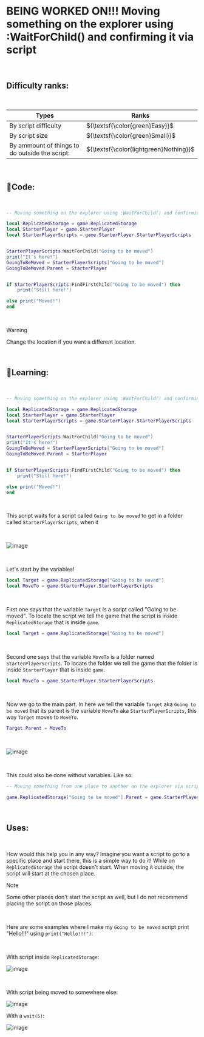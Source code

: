 # BEING WORKED ON!!! Moving something on the explorer using :WaitForChild() and confirming it via script

<br>

## Difficulty ranks:

<br>

| Types | Ranks |
| -- | -- |
| By script difficulty | ${\textsf{\color{green}Easy}}$ |
| By script size | ${\textsf{\color{green}Small}}$ |
| By ammount of things to do outside the script: | ${\textsf{\color{lightgreen}Nothing}}$ |

<br>

## 📜Code:

<br>

``` lua
-- Moving something on the explorer using :WaitForChild() and confirming it via script

local ReplicatedStorage = game.ReplicatedStorage
local StarterPlayer = game.StarterPlayer
local StarterPlayerScripts = game.StarterPlayer.StarterPlayerScripts


StarterPlayerScripts:WaitForChild("Going to be moved")
print("It's here!")
GoingToBeMoved = StarterPlayerScripts["Going to be moved"]
GoingToBeMoved.Parent = StarterPlayer


if StarterPlayerScripts:FindFirstChild("Going to be moved") then
	print("Still here!")

else print("Moved!")
end
```

<br>

> [!WARNING]
> Change the location if you want a different location.

<br>

## 📖Learning:

<br>

``` lua
-- Moving something on the explorer using :WaitForChild() and confirming it via script

local ReplicatedStorage = game.ReplicatedStorage
local StarterPlayer = game.StarterPlayer
local StarterPlayerScripts = game.StarterPlayer.StarterPlayerScripts


StarterPlayerScripts:WaitForChild("Going to be moved")
print("It's here!")
GoingToBeMoved = StarterPlayerScripts["Going to be moved"]
GoingToBeMoved.Parent = StarterPlayer


if StarterPlayerScripts:FindFirstChild("Going to be moved") then
	print("Still here!")

else print("Moved!")
end
```

<br>

This script waits for a script called `Going to be moved` to get in a folder called `StarterPlayerScripts`, when it

<br>

![image](https://github.com/AutGui/Lua-Codes/assets/148866391/e30c99be-2c2e-4d51-9b4c-5974df406ce2)

<br>

Let's start by the variables!

``` lua
local Target = game.ReplicatedStorage["Going to be moved"]
local MoveTo = game.StarterPlayer.StarterPlayerScripts
```

<br>

First one says that the variable `Target` is a script called "Going to be moved". To locate the script we tell the game that the script is inside `ReplicatedStorage` that is inside `game`.
``` lua
local Target = game.ReplicatedStorage["Going to be moved"]
```

<br>

Second one says that the variable `MoveTo` is a folder named `StarterPlayerScripts`. To locate the folder we tell the game that the folder is inside `StarterPlayer` that is inside `game`.
``` lua
local MoveTo = game.StarterPlayer.StarterPlayerScripts
```

<br>

Now we go to the main part. In here we tell the variable `Target` aka `Going to be moved` that its parent is the variable `MoveTo` aka `StarterPlayerScripts`, this way `Target` moves to `MoveTo`.
``` lua
Target.Parent = MoveTo
```

<br>

![image](https://github.com/AutGui/Lua-Codes/assets/148866391/638705cb-e512-4263-9338-b488a3a3026c)

<br>

This could also be done without variables. Like so:

``` lua
-- Moving something from one place to another on the explorer via script

game.ReplicatedStorage["Going to be moved"].Parent = game.StarterPlayer.StarterPlayerScripts
```

<br>

## Uses:

<br>

How would this help you in any way? Imagine you want a script to go to a specific place and start there, this is a simple way to do it! While on `ReplicatedStorage` the script doesn't start. When moving it outside, the script will start at the chosen place.
> [!NOTE]
> Some other places don't start the script as well, but I do not recommend placing the script on those places.

<br>

Here are some examples where I make my `Going to be moved` script print "Hello!!!" using `print("Hello!!!")`:

<br>

With script inside `ReplicatedStorage`:

![image](https://github.com/AutGui/Lua-Codes/assets/148866391/7f439595-9e0b-40ff-afe0-ed3dd5f9ec0d)

<br>

With script being moved to somewhere else:

![image](https://github.com/AutGui/Lua-Codes/assets/148866391/c7744072-ef19-4508-bc5e-a45f3af31be4)

With a `wait(5)`:

![image](https://github.com/AutGui/Lua-Codes/assets/148866391/7bcb3434-7a01-4962-8cce-0cbbe2f98cf2)
